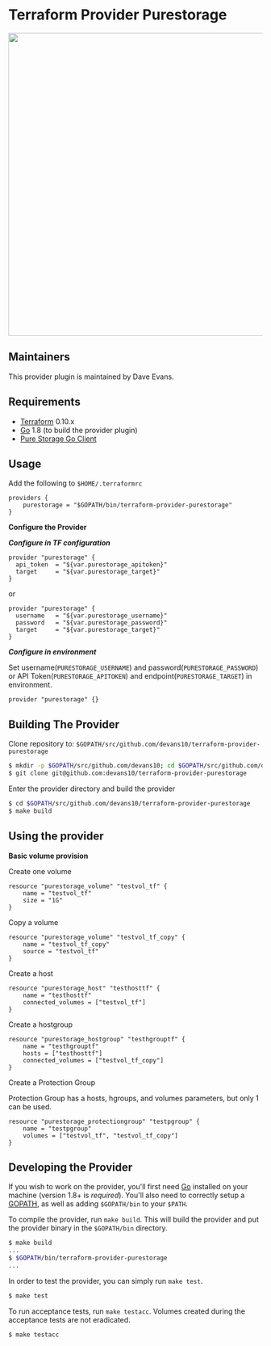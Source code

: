 Terraform Provider Purestorage
==================

<img src="https://cdn.rawgit.com/hashicorp/terraform-website/master/content/source/assets/images/logo-hashicorp.svg" width="600px">

Maintainers
-----------

This provider plugin is maintained by Dave Evans.

Requirements
------------

-	[Terraform](https://www.terraform.io/downloads.html) 0.10.x
-	[Go](https://golang.org/doc/install) 1.8 (to build the provider plugin)
-	[Pure Storage Go Client](https://github.com/devans10/go-purestorage)

Usage
---------------------
Add the following to `$HOME/.terraformrc`

```
providers {
    purestorage = "$GOPATH/bin/terraform-provider-purestorage"
}
```

**Configure the Provider**

***Configure in TF configuration***

```
provider "purestorage" {
  api_token  = "${var.purestorage_apitoken}"
  target     = "${var.purestorage_target}"
}
```

or

```
provider "purestorage" {
  username   = "${var.purestorage_username}"
  password   = "${var.purestorage_password}"
  target     = "${var.purestorage_target}"
}
```


***Configure in environment***

Set username(`PURESTORAGE_USERNAME`) and password(`PURESTORAGE_PASSWORD`) or API Token(`PURESTORAGE_APITOKEN`) and endpoint(`PURESTORAGE_TARGET`) in environment.
```
provider "purestorage" {}
```

Building The Provider
---------------------

Clone repository to: `$GOPATH/src/github.com/devans10/terraform-provider-purestorage`

```sh
$ mkdir -p $GOPATH/src/github.com/devans10; cd $GOPATH/src/github.com/devans10
$ git clone git@github.com:devans10/terraform-provider-purestorage
```

Enter the provider directory and build the provider

```sh
$ cd $GOPATH/src/github.com/devans10/terraform-provider-purestorage
$ make build
```

Using the provider
----------------------

**Basic volume provision**

Create one volume
```
resource "purestorage_volume" "testvol_tf" {
	name = "testvol_tf"
	size = "1G"
}
```

Copy a volume
```
resource "purestorage_volume" "testvol_tf_copy" {
	name = "testvol_tf_copy"
	source = "testvol_tf"
}
```

Create a host
```
resource "purestorage_host" "testhosttf" {
	name = "testhosttf"
	connected_volumes = ["testvol_tf"]
}
```

Create a hostgroup
```
resource "purestorage_hostgroup" "testhgrouptf" {
	name = "testhgrouptf" 
	hosts = ["testhosttf"]
	connected_volumes = ["testvol_tf_copy"]
}
```

Create a Protection Group

Protection Group has a hosts, hgroups, and volumes parameters, but only 1 can be used.
```
resource "purestorage_protectiongroup" "testpgroup" {
	name = "testpgroup"
	volumes = ["testvol_tf", "testvol_tf_copy"]
}
```

Developing the Provider
---------------------------

If you wish to work on the provider, you'll first need [Go](http://www.golang.org) installed on your machine (version 1.8+ is *required*). You'll also need to correctly setup a [GOPATH](http://golang.org/doc/code.html#GOPATH), as well as adding `$GOPATH/bin` to your `$PATH`.

To compile the provider, run `make build`. This will build the provider and put the provider binary in the `$GOPATH/bin` directory.

```sh
$ make build
...
$ $GOPATH/bin/terraform-provider-purestorage
...
```

In order to test the provider, you can simply run `make test`.

```sh
$ make test
```

To run acceptance tests, run `make testacc`.
Volumes created during the acceptance tests are not eradicated. 

```sh
$ make testacc
```
